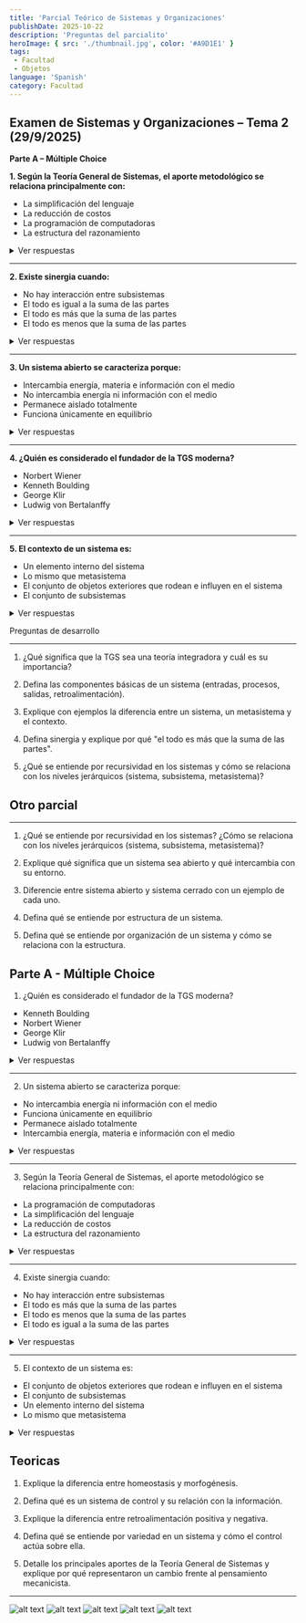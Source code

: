 ```yaml
---
title: 'Parcial Teórico de Sistemas y Organizaciones'
publishDate: 2025-10-22
description: 'Preguntas del parcialito'
heroImage: { src: './thumbnail.jpg', color: '#A9D1E1' }
tags: 
 - Facultad
 - Objetos
language: 'Spanish'
category: Facultad
---
```


## **Examen de Sistemas y Organizaciones – Tema 2 (29/9/2025)**

**Parte A – Múltiple Choice**

**1. Según la Teoría General de Sistemas, el aporte metodológico se relaciona principalmente con:**

* La simplificación del lenguaje
* La reducción de costos
* La programación de computadoras
* La estructura del razonamiento

<details><summary>Ver respuestas</summary>

* La estructura del razonamiento ✅

</details>

---

**2. Existe sinergia cuando:**

* No hay interacción entre subsistemas
* El todo es igual a la suma de las partes
* El todo es más que la suma de las partes
* El todo es menos que la suma de las partes

<details><summary>Ver respuestas</summary>

* El todo es más que la suma de las partes ✅

</details>

---

**3. Un sistema abierto se caracteriza porque:**

* Intercambia energía, materia e información con el medio
* No intercambia energía ni información con el medio
* Permanece aislado totalmente
* Funciona únicamente en equilibrio

<details><summary>Ver respuestas</summary>

* Intercambia energía, materia e información con el medio ✅

</details>

---

**4. ¿Quién es considerado el fundador de la TGS moderna?**

* Norbert Wiener
* Kenneth Boulding
* George Klir
* Ludwig von Bertalanffy

<details><summary>Ver respuestas</summary>

* Ludwig von Bertalanffy ✅

</details>

---

**5. El contexto de un sistema es:**

* Un elemento interno del sistema
* Lo mismo que metasistema
* El conjunto de objetos exteriores que rodean e influyen en el sistema
* El conjunto de subsistemas


<details><summary>Ver respuestas</summary>

* El conjunto de objetos exteriores que rodean e influyen en el sistema ✅

</details>

Preguntas de desarrollo


---

1. ¿Qué significa que la TGS sea una teoría integradora y cuál es su importancia?

2. Defina las componentes básicas de un sistema (entradas, procesos, salidas, retroalimentación).

3. Explique con ejemplos la diferencia entre un sistema, un metasistema y el contexto.

4. Defina sinergia y explique por qué "el todo es más que la suma de las partes".

5. ¿Qué se entiende por recursividad en los sistemas y cómo se relaciona con los niveles jerárquicos (sistema, subsistema, metasistema)?

## Otro parcial

---

1. ¿Qué se entiende por recursividad en los sistemas? ¿Cómo se relaciona con los niveles jerárquicos (sistema, subsistema, metasistema)?

2. Explique qué significa que un sistema sea abierto y qué intercambia con su entorno.

3. Diferencie entre sistema abierto y sistema cerrado con un ejemplo de cada uno.

4. Defina qué se entiende por estructura de un sistema.

5. Defina qué se entiende por organización de un sistema y cómo se relaciona con la estructura.


## Parte A - Múltiple Choice

1. ¿Quién es considerado el fundador de la TGS moderna?

* Kenneth Boulding
* Norbert Wiener
* George Klir
* Ludwig von Bertalanffy

<details><summary>Ver respuestas</summary>

✅ **Ludwig von Bertalanffy**

</details>

---

2. Un sistema abierto se caracteriza porque:

* No intercambia energía ni información con el medio
* Funciona únicamente en equilibrio
* Permanece aislado totalmente
* Intercambia energía, materia e información con el medio

<details><summary>Ver respuestas</summary>

✅ **Intercambia energía, materia e información con el medio**

</details>

---

3. Según la Teoría General de Sistemas, el aporte metodológico se relaciona principalmente con:

* La programación de computadoras
* La simplificación del lenguaje
* La reducción de costos
* La estructura del razonamiento

<details><summary>Ver respuestas</summary>

✅ **La estructura del razonamiento**

</details>

---

4. Existe sinergia cuando:
* No hay interacción entre subsistemas
* El todo es más que la suma de las partes
* El todo es menos que la suma de las partes
* El todo es igual a la suma de las partes

<details><summary>Ver respuestas</summary>

* El todo es más que la suma de las partes ✅

</details>

---

5. El contexto de un sistema es:

* El conjunto de objetos exteriores que rodean e influyen en el sistema
* El conjunto de subsistemas
* Un elemento interno del sistema
* Lo mismo que metasistema

<details><summary>Ver respuestas</summary>

✅ **El conjunto de objetos exteriores que rodean e influyen en el sistema**

</details>

## Teoricas


1. Explique la diferencia entre homeostasis y morfogénesis.

2. Defina qué es un sistema de control y su relación con la información.

3. Explique la diferencia entre retroalimentación positiva y negativa.

4. Defina qué se entiende por variedad en un sistema y cómo el control actúa sobre ella.

5. Detalle los principales aportes de la Teoría General de Sistemas y explique por qué representaron un cambio frente al pensamiento mecanicista.

---


![alt text](image.png)
![alt text](image-1.png)
![alt text](image-2.png)
![alt text](image-3.png)
![alt text](image-4.png)